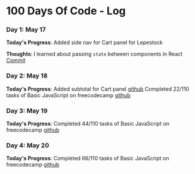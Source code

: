 # 100 Days Of Code - Log

### Day 1: May 17

**Today's Progress**: Added side nav for Cart panel for Lepestock

**Thoughts**: I learned about passing `state` between components in React [Commit](https://github.com/maxx-zueff/lepestock/commit/54f0bfa3299cacf0cb4079575a96adc7f1a7302a)

### Day 2: May 18

**Today's Progress**: Added subtotal for Cart panel [github](http://github.com/maxx-zueff/lepestock)
Completed 22/110 tasks of Basic JavaScript on freecodecamp [github](http://github.com/maxx-zueff/free-code-camp)

### Day 3: May 19

**Today's Progress**: Completed 44/110 tasks of Basic JavaScript on freecodecamp [github](http://github.com/maxx-zueff/free-code-camp)

### Day 4: May 20

**Today's Progress**: Completed 66/110 tasks of Basic JavaScript on freecodecamp [github](http://github.com/maxx-zueff/free-code-camp)

